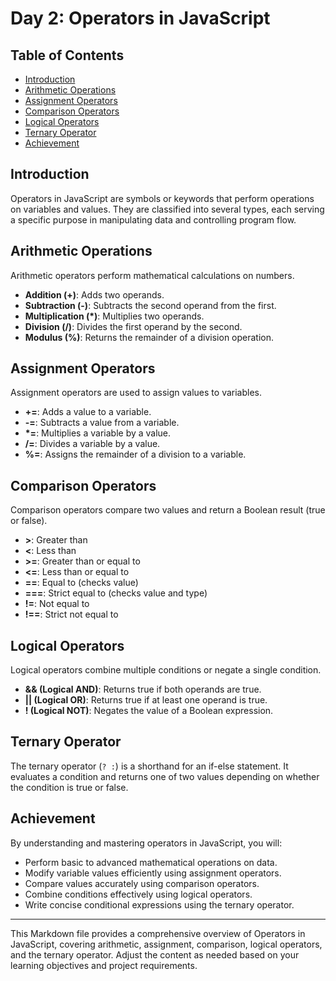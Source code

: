 # Day 2: Operators in JavaScript

## Table of Contents

- [Introduction](#introduction)
- [Arithmetic Operations](#arithmetic-operations)
- [Assignment Operators](#assignment-operators)
- [Comparison Operators](#comparison-operators)
- [Logical Operators](#logical-operators)
- [Ternary Operator](#ternary-operator)
- [Achievement](#achievement)

## Introduction

Operators in JavaScript are symbols or keywords that perform operations on variables and values. They are classified into several types, each serving a specific purpose in manipulating data and controlling program flow.

## Arithmetic Operations

Arithmetic operators perform mathematical calculations on numbers.

- **Addition (+)**: Adds two operands.
- **Subtraction (-)**: Subtracts the second operand from the first.
- **Multiplication (\*)**: Multiplies two operands.
- **Division (/)**: Divides the first operand by the second.
- **Modulus (%)**: Returns the remainder of a division operation.

## Assignment Operators

Assignment operators are used to assign values to variables.

- **+=**: Adds a value to a variable.
- **-=**: Subtracts a value from a variable.
- **\*=**: Multiplies a variable by a value.
- **/=**: Divides a variable by a value.
- **%=**: Assigns the remainder of a division to a variable.

## Comparison Operators

Comparison operators compare two values and return a Boolean result (true or false).

- **>**: Greater than
- **<**: Less than
- **>=**: Greater than or equal to
- **<=**: Less than or equal to
- **==**: Equal to (checks value)
- **===**: Strict equal to (checks value and type)
- **!=**: Not equal to
- **!==**: Strict not equal to

## Logical Operators

Logical operators combine multiple conditions or negate a single condition.

- **&& (Logical AND)**: Returns true if both operands are true.
- **|| (Logical OR)**: Returns true if at least one operand is true.
- **! (Logical NOT)**: Negates the value of a Boolean expression.

## Ternary Operator

The ternary operator (`? :`) is a shorthand for an if-else statement. It evaluates a condition and returns one of two values depending on whether the condition is true or false.

## Achievement

By understanding and mastering operators in JavaScript, you will:

- Perform basic to advanced mathematical operations on data.
- Modify variable values efficiently using assignment operators.
- Compare values accurately using comparison operators.
- Combine conditions effectively using logical operators.
- Write concise conditional expressions using the ternary operator.

---

This Markdown file provides a comprehensive overview of Operators in JavaScript, covering arithmetic, assignment, comparison, logical operators, and the ternary operator. Adjust the content as needed based on your learning objectives and project requirements.
